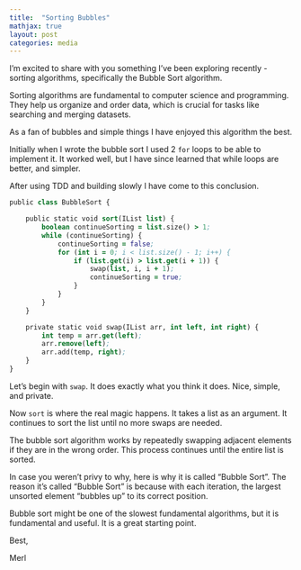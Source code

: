 ```yaml
---
title:  "Sorting Bubbles"
mathjax: true
layout: post
categories: media
---
```


I’m excited to share with you something I’ve been exploring recently - sorting algorithms, specifically the Bubble Sort algorithm.

Sorting algorithms are fundamental to computer science and programming. They help us organize and order data, which is crucial for tasks like searching and merging datasets.

As a fan of bubbles and simple things I have enjoyed this algorithm the best.

Initially when I wrote the bubble sort I used 2 `for` loops to be able to implement it.
It worked well, but I have since learned that while loops are better, and simpler.

After using TDD and building slowly I have come to this conclusion.

```clojure
public class BubbleSort {

    public static void sort(IList list) {
        boolean continueSorting = list.size() > 1;
        while (continueSorting) {
            continueSorting = false;
            for (int i = 0; i < list.size() - 1; i++) {
                if (list.get(i) > list.get(i + 1)) {
                    swap(list, i, i + 1);
                    continueSorting = true;
                }
            }
        }
    }

    private static void swap(IList arr, int left, int right) {
        int temp = arr.get(left);
        arr.remove(left);
        arr.add(temp, right);
    }
}
```

Let’s begin with `swap`. It does exactly what you think it does. Nice, simple, and private.

Now `sort` is where the real magic happens. It takes a list as an argument. It continues to sort the list until no more swaps are needed.


The bubble sort algorithm works by repeatedly swapping adjacent elements if they are in the wrong order. This process continues until the entire list is sorted.

In case you weren’t privy to why, here is why it is called “Bubble Sort”. The reason it’s called “Bubble Sort” is because with each iteration, the largest unsorted element “bubbles up” to its correct position.

Bubble sort might be one of the slowest fundamental algorithms, but it is fundamental and useful. It is a great starting point.

Best,

Merl
